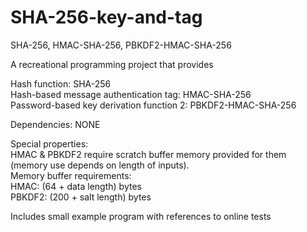 # SHA-256-key-and-tag
SHA-256, HMAC-SHA-256, PBKDF2-HMAC-SHA-256  

A recreational programming project that provides  

Hash function:                             SHA-256   
Hash-based message authentication tag:     HMAC-SHA-256    
Password-based key derivation function 2:  PBKDF2-HMAC-SHA-256   

Dependencies: NONE

Special properties:    
HMAC & PBKDF2 require scratch buffer memory provided for them (memory use depends on length of inputs).   
Memory buffer requirements:   
HMAC: (64 + data length) bytes   
PBKDF2: (200 + salt length) bytes   

Includes small example program with references to online tests
